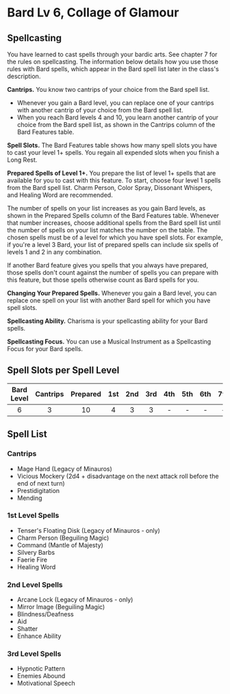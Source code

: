 # Bard Lv 6, Collage of Glamour

## Spellcasting

You have learned to cast spells through your bardic arts. See chapter 7 for the rules on spellcasting. The information below details how you use those rules with Bard spells, which appear in the Bard spell list later in the class's description.

**Cantrips.** You know two cantrips of your choice from the Bard spell list.
- Whenever you gain a Bard level, you can replace one of your cantrips with another cantrip of your choice from the Bard spell list.
- When you reach Bard levels 4 and 10, you learn another cantrip of your choice from the Bard spell list, as shown in the Cantrips column of the Bard Features table.

**Spell Slots.** The Bard Features table shows how many spell slots you have to cast your level 1+ spells. You regain all expended slots when you finish a Long Rest.

**Prepared Spells of Level 1+.** You prepare the list of level 1+ spells that are available for you to cast with this feature. To start, choose four level 1 spells from the Bard spell list. Charm Person, Color Spray, Dissonant Whispers, and Healing Word are recommended.

The number of spells on your list increases as you gain Bard levels, as shown in the Prepared Spells column of the Bard Features table. Whenever that number increases, choose additional spells from the Bard spell list until the number of spells on your list matches the number on the table. The chosen spells must be of a level for which you have spell slots. For example, if you're a level 3 Bard, your list of prepared spells can include six spells of levels 1 and 2 in any combination.

If another Bard feature gives you spells that you always have prepared, those spells don't count against the number of spells you can prepare with this feature, but those spells otherwise count as Bard spells for you.

**Changing Your Prepared Spells.** Whenever you gain a Bard level, you can replace one spell on your list with another Bard spell for which you have spell slots.

**Spellcasting Ability.** Charisma is your spellcasting ability for your Bard spells.

**Spellcasting Focus.** You can use a Musical Instrument as a Spellcasting Focus for your Bard spells.

## Spell Slots per Spell Level

| Bard Level | Cantrips | Prepared | 1st | 2nd | 3rd | 4th | 5th | 6th | 7th | 8th | 9th |
|:----------:|:--------:|:--------:|:---:|:---:|:---:|:---:|:---:|:---:|:---:|:---:|:---:|
|     6      |    3     |    10    |  4  |  3  |  3  |  -  |  -  |  -  |  -  |  -  |  -  |

## Spell List

### Cantrips

- Mage Hand (Legacy of Minauros)
- Vicious Mockery (2d4 + disadvantage on the next attack roll before the end of next turn)
- Prestidigitation
- Mending

### 1st Level Spells

- Tenser's Floating Disk (Legacy of Minauros - only)
- Charm Person (Beguiling Magic)
- Command (Mantle of Majesty)
- Silvery Barbs
- Faerie Fire
- Healing Word

### 2nd Level Spells

- Arcane Lock (Legacy of Minauros - only)
- Mirror Image (Beguiling Magic)
- Blindness/Deafness <!--anti-mage-->
- Aid
- Shatter
- Enhance Ability

### 3rd Level Spells

- Hypnotic Pattern
- Enemies Abound
- Motivational Speech
